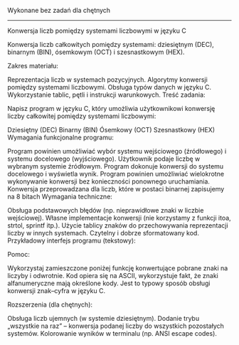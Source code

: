 Wykonane bez zadań dla chętnych

---

Konwersja liczb pomiędzy systemami liczbowymi w języku C

Konwersja liczb całkowitych pomiędzy systemami: dziesiętnym (DEC), binarnym (BIN), ósemkowym (OCT) i szesnastkowym (HEX).

 Zakres materiału:

Reprezentacja liczb w systemach pozycyjnych.
Algorytmy konwersji pomiędzy systemami liczbowymi.
Obsługa typów danych w języku C.
Wykorzystanie tablic, pętli i instrukcji warunkowych.
Treść zadania:

Napisz program w języku C, który umożliwia użytkownikowi konwersję liczby całkowitej pomiędzy systemami liczbowymi:

Dziesiętny (DEC)
Binarny (BIN)
Ósemkowy (OCT)
Szesnastkowy (HEX)
Wymagania funkcjonalne programu:

Program powinien umożliwiać wybór systemu wejściowego (źródłowego) i systemu docelowego (wyjściowego).
Użytkownik podaje liczbę w wybranym systemie źródłowym.
Program dokonuje konwersji do systemu docelowego i wyświetla wynik.
Program powinien umożliwiać wielokrotne wykonywanie konwersji bez konieczności ponownego uruchamiania.
Konwersja przeprowadzana dla liczb, które w postaci binarnej zapisujemy na 8 bitach
Wymagania techniczne:

Obsługa podstawowych błędów (np. nieprawidłowe znaki w liczbie wejściowej).
Własne implementacje konwersji (nie korzystamy z funkcji itoa, strtol, sprintf itp.).
Użycie tablicy znaków do przechowywania reprezentacji liczby w innych systemach.
Czytelny i dobrze sformatowany kod.
Przykładowy interfejs programu (tekstowy):



Pomoc:

Wykorzystaj zamieszczone poniżej funkcję konwertujące pobrane znaki na liczyby i odwrotnie. Kod opiera się na ASCII, wykorzystuje fakt, że znaki alfanumeryczne mają określone kody. Jest to typowy sposób obsługi konwersji znak–cyfra w języku C.



Rozszerzenia (dla chętnych):

Obsługa liczb ujemnych (w systemie dziesiętnym).
Dodanie trybu „wszystkie na raz” – konwersja podanej liczby do wszystkich pozostałych systemów.
Kolorowanie wyników w terminalu (np. ANSI escape codes).

